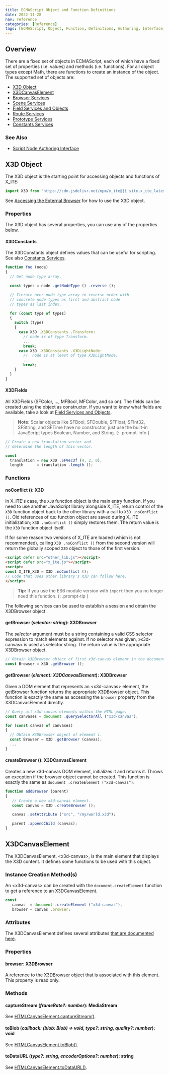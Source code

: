 ```yaml
---
title: ECMAScript Object and Function Definitions
date: 2022-11-28
nav: reference
categories: [Reference]
tags: [ECMAScript, Object, Function, Definitions, Authoring, Interface, Overview]
---
```

## Overview

There are a fixed set of objects in ECMAScript, each of which have a fixed set of properties (i.e. values) and methods (i.e. functions). For all object types except Math, there are functions to create an instance of the object. The supported set of objects are:

* [X3D Object](#x3d-object)
* [X3DCanvasElement](#x3dcanvaselement)
* [Browser Services](/x_ite/reference/browser-services/)
* [Scene Services](/x_ite/reference/scene-services/)
* [Field Services and Objects](/x_ite/reference/field-services-and-objects/)
* [Route Services](/x_ite/reference/route-services/)
* [Prototype Services](/x_ite/reference/prototype-services/)
* [Constants Services](/x_ite/reference/constants-services/)

### See Also

* [Script Node Authoring Interface](/x_ite/reference/script-node-authoring-interface/)

## X3D Object

The X3D object is the starting point for accessing objects and functions of X_ITE:

```js
import X3D from "https://cdn.jsdelivr.net/npm/x_ite@{{ site.x_ite_latest_version }}/dist/x_ite.min.mjs";
```

See [Accessing the External Browser](/x_ite/accessing-the-external-browser/) for how to use the X3D object.

### Properties

The X3D object has several properties, you can use any of the properties below.

#### **X3DConstants**

The X3DConstants object defines values that can be useful for scripting. See also [Constants Services](/x_ite/reference/constants-services/).

```js
function foo (node)
{
  // Get node type array.

  const types = node .getNodeType () .reverse ();

  // Iterate over node type array in reverse order with
  // concrete node types as first and abstract node
  // types as last index.

  for (const type of types)
  {
    switch (type)
    {
      case X3D .X3DConstants .Transform:
        // node is of type Transform.
        ...
        break;
      case X3D .X3DConstants .X3DLightNode:
        //  node is at least of type X3DLightNode.
        ...
        break;
    }
  }
}
```

#### **X3DFields**

All X3DFields (SFColor, ..., MFBool, MFColor, and so on). The fields can be created using the object as constructor. If you want to know what fields are available, take a look at [Field Services and Objects](/x_ite/reference/field-services-and-objects/).

>**Note:** Scalar objects like SFBool, SFDouble, SFFloat, SFInt32, SFString, and SFTime have no constructor, just use the built-in JavaScript types Boolean, Number, and String.
{: .prompt-info }

```js
// Create a new translation vector and
// determine the length of this vector.

const
  translation = new X3D .SFVec3f (4, 2, 0),
  length      = translation .length ();
```

### Functions

#### **noConflict** (): X3D

In X_ITE's case, the `X3D` function object is the main entry function. If you need to use another JavaScript library alongside X_ITE, return control of the `X3D` function object back to the other library with a call to `X3D .noConflict ()`. Old references of `X3D` function object are saved during X_ITE initialization; `X3D .noConflict ()` simply restores them. The return value is the `X3D` function object itself.

If for some reason two versions of X_ITE are loaded (which is not recommended), calling `X3D .noConflict ()` from the second version will return the globally scoped `X3D` object to those of the first version.

```html
<script defer src="other_lib.js"></script>
<script defer src="x_ite.js"></script>
<script>
const X_ITE_X3D = X3D .noConflict ();
// Code that uses other library's X3D can follow here.
</script>
```

>**Tip:** If you use the ES6 module version with `import` then you no longer need this function.
{: .prompt-tip }

The following services can be used to establish a session and obtain the X3DBrowser object.

#### **getBrowser** (*selector: string*): X3DBrowser

The *selector* argument must be a string containing a valid CSS selector expression to match elements against. If no selector was given, »x3d-canvas« is used as selector string. The return value is the appropriate X3DBrowser object.

```js
// Obtain X3DBrowser object of first x3d-canvas element in the document.
const Browser = X3D .getBrowser ();
```

#### **getBrowser** (*element: X3DCanvasElement*): X3DBrowser

Given a DOM element that represents an \<x3d-canvas\> element, the getBrowser function returns the appropriate X3DBrowser object. This function is exactly the same as accessing the `browser` property from the X3DCanvasElement directly.

```js
// Query all x3d-canvas elements within the HTML page.
const canvases = document .querySelectorAll ("x3d-canvas");

for (const canvas of canvases)
{
  // Obtain X3DBrowser object of element i.
  const Browser = X3D .getBrowser (canvas);
  ...
}
```

#### **createBrowser** (): X3DCanvasElement

Creates a new x3d-canvas DOM element, initializes it and returns it. Throws an exception if the browser object cannot be created. This function is exactly the same as `document .createElement ("x3d-canvas")`.

```js
function addBrowser (parent)
{
   // Create a new x3d-canvas element.
   const canvas = X3D .createBrowser ();

   canvas .setAttribute ("src", "/my/world.x3d");

   parent .appendChild (canvas);
}
```

## X3DCanvasElement

The X3DCanvasElement, \<x3d-canvas\>, is the main element that displays the X3D content. It defines some functions to be used with this object.

### Instance Creation Method(s)

An \<x3d-canvas\> can be created with the `document.createElement` function to get a reference to an X3DCanvasElement.

```js
const
   canvas  = document .createElement ("x3d-canvas"),
   browser = canvas .browser;
```

### Attributes

The X3DCanvasElement defines several attributes [that are documented here](/x_ite/#attributes-of-the-x3d-canvas-element).

### Properties

#### **browser**: X3DBrowser

A reference to the [X3DBrowser](/x_ite/reference/browser-services/#browser-object) object that is associated with this element. This property is read only.

### Methods

#### **captureStream** (*frameRate?: number*): MediaStream

See [HTMLCanvasElement.captureStream()](https://developer.mozilla.org/en-US/docs/Web/API/HTMLCanvasElement/captureStream).

#### **toBlob** (*callback: (blob: Blob) => void, type?: string, quality?: number*): void

See [HTMLCanvasElement.toBlob()](https://developer.mozilla.org/en-US/docs/Web/API/HTMLCanvasElement/toBlob).

#### **toDataURL** (*type?: string, encoderOptions?: number*): string

See [HTMLCanvasElement.toDataURL()](https://developer.mozilla.org/en-US/docs/Web/API/HTMLCanvasElement/toDataURL).
